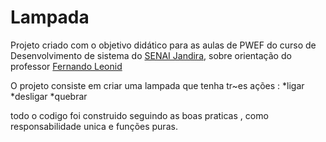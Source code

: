 # Lampada
Projeto criado com o objetivo didático para as aulas de PWEF do curso de Desenvolvimento de sistema do [SENAI Jandira](), sobre orientação do professor [Fernando Leonid]()
 
O projeto consiste em criar uma lampada que tenha tr~es ações :
*ligar
*desligar
*quebrar
 
todo o codigo foi construido seguindo as boas praticas , como responsabilidade unica e funções puras.